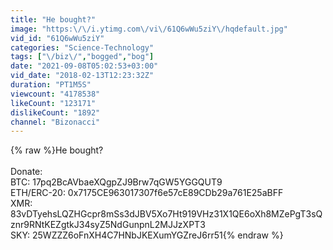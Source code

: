 ```yaml
---
title: "He bought?"
image: "https:\/\/i.ytimg.com\/vi\/61Q6wWu5ziY\/hqdefault.jpg"
vid_id: "61Q6wWu5ziY"
categories: "Science-Technology"
tags: ["\/biz\/","bogged","bog"]
date: "2021-09-08T05:02:53+03:00"
vid_date: "2018-02-13T12:23:32Z"
duration: "PT1M5S"
viewcount: "4178538"
likeCount: "123171"
dislikeCount: "1892"
channel: "Bizonacci"
---
```

{% raw %}He bought?<br /><br />Donate: <br />BTC: 17pq2BcAVbaeXQgpZJ9Brw7qGW5YGGQUT9<br />ETH/ERC-20: 0x7175CE963017307f6e57cE89CDb29a761E25aBFF<br />XMR: 83vDTyehsLQZHGcpr8mSs3dJBV5Xo7Ht919VHz31X1QE6oXh8MZePgT3sQznr9RNtKEZgtkJ34syZ5NdGunpnL2MJJzXPT3<br />SKY: 25WZZZ6oFnXH4C7HNbJKEXumYGZreJ6rr51{% endraw %}
